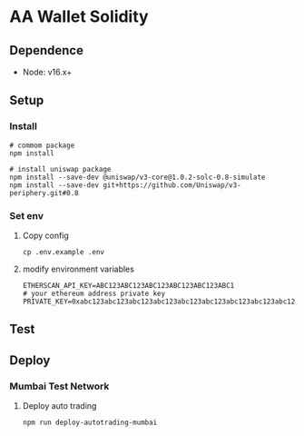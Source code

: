 # AA Wallet Solidity

## Dependence

- Node: v16.x+

## Setup 

### Install

```shell
# commom package
npm install

# install uniswap package
npm install --save-dev @uniswap/v3-core@1.0.2-solc-0.8-simulate
npm install --save-dev git+https://github.com/Uniswap/v3-periphery.git#0.8
```


### Set env

1. Copy config
    ```shell
    cp .env.example .env
    ```
2. modify environment variables
    ```
    ETHERSCAN_API_KEY=ABC123ABC123ABC123ABC123ABC123ABC1
    # your ethereum address private key
    PRIVATE_KEY=0xabc123abc123abc123abc123abc123abc123abc123abc123abc123abc123abc1
    ```
   
## Test



## Deploy

### Mumbai Test Network

1. Deploy auto trading
   ```shell
   npm run deploy-autotrading-mumbai
   ```

